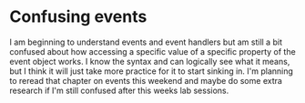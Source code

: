 # Confusing events

I am beginning to understand events and event handlers but am still a bit confused about how accessing a specific value of a specific property of the event object works. I know the syntax and can logically see what it means, but I think it will just take more practice for it to start sinking in. I'm planning to reread that chapter on events this weekend and maybe do some extra research if I'm still confused after this weeks lab sessions.
